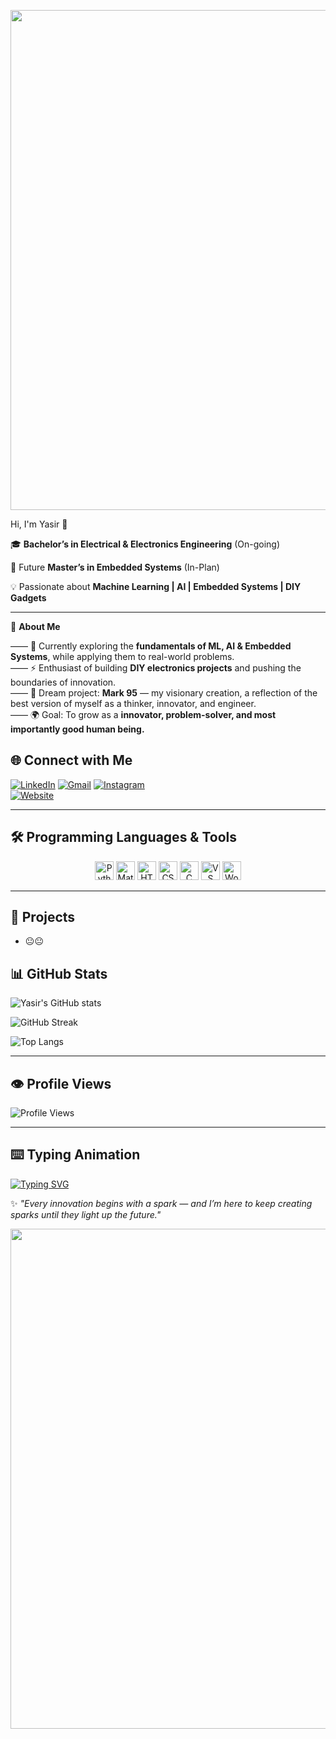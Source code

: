 <p align="center">
  <img src="https://www.vexels.com/vectors/preview/125313/futuristic-mesh-background" alt="" width="800"/>
</p>

Hi, I'm Yasir 👋  

🎓 **Bachelor’s in Electrical & Electronics Engineering**  (On-going) 

🚀 Future **Master’s in Embedded Systems** (In-Plan) 

💡 Passionate about **Machine Learning | AI | Embedded Systems | DIY Gadgets**  

---

🌟 **About Me**


—— 🌱 Currently exploring the **fundamentals of ML, AI & Embedded Systems**, while applying them to real-world problems.  
—— ⚡ Enthusiast of building **DIY electronics projects** and pushing the boundaries of innovation.  
—— 🤖 Dream project: **Mark 95** — my visionary creation, a reflection of the best version of myself as a thinker, innovator, and engineer.  
—— 🌍 Goal: To grow as a **innovator, problem-solver, and most importantly good human being.**  


## 🌐 Connect with Me  


[![LinkedIn](https://img.shields.io/badge/LinkedIn-blue?style=for-the-badge&logo=linkedin)](https://linkedin.com/in/https://www.linkedin.com/in/saifuddin-yasir-930918204) 
[![Gmail](https://img.shields.io/badge/Gmail-red?style=for-the-badge&logo=gmail&logoColor=white)](mailto:saifuddinyasir20@gmail.com) 
[![Instagram](https://img.shields.io/badge/Instagram-%23E4405F?style=for-the-badge&logo=instagram)](https://www.instagram.com/saifuddinyasir_95/)  
[![Website](https://img.shields.io/badge/🌐%20My%20Website-Visit-blue?style=for-the-badge&logo=google-chrome)](https://saifuddinyasir.wordpress.com/)

---

## 🛠️ Programming Languages & Tools  

<div align="center">
  <img src="https://skillicons.dev/icons?i=python" alt="Python" width="30" height="30"/>
  <img src="https://skillicons.dev/icons?i=matlab" alt="Matlab" width="30" height="30"/>
  <img src="https://skillicons.dev/icons?i=html" alt="HTML" width="30" height="30"/>
  <img src="https://skillicons.dev/icons?i=css" alt="CSS" width="30" height="30"/>
  <img src="https://skillicons.dev/icons?i=c" alt="C" width="30" height="30"/>
  <img src="https://skillicons.dev/icons?i=vscode" alt="VS Code" width="30" height="30"/>
  <img src="https://skillicons.dev/icons?i=wordpress" alt="WordPress" width="30" height="30"/>
</div>

---

## 🚀 Projects  

 - 😐😐

  

## 📊 GitHub Stats  
![Yasir's GitHub stats](https://github-readme-stats.vercel.app/api?username=Saifuddin-Yasir&show_icons=true&theme=radical)  

![GitHub Streak](https://github-readme-streak-stats.herokuapp.com/?user=Saifuddin-Yasir&theme=tokyonight)  

![Top Langs](https://github-readme-stats.vercel.app/api/top-langs/?username=Saifuddin-Yasir&layout=compact&theme=radical)  

---

## 👁️ Profile Views  
![Profile Views](https://komarev.com/ghpvc/?username=Saifuddin-Yasir&color=brightgreen&style=for-the-badge)  

---

## ⌨️ Typing Animation  
[![Typing SVG](https://readme-typing-svg.herokuapp.com?size=24&color=F7B42C&lines=Machine+Learning+and;AI+Enthusiast;Deep+learning+Enthusiast;Connect+with+more+to;being+our+journey+easy;Building+my+own;version+Mark+95)](https://git.io/typing-svg)


✨ *"Every innovation begins with a spark — and I’m here to keep creating sparks until they light up the future."*



<p align="center">
  <img src="https://www.vexels.com/vectors/preview/125313/futuristic-mesh-background" alt="" width="800"/>
</p>
